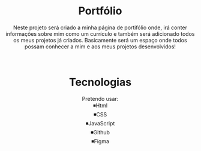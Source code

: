 <h1 align="center">Portfólio</h1>

<p align="center">
Neste projeto será criado a minha página de portifólio onde, irá conter informações sobre mim como um currículo e também será adicionado todos os meus projetos já criados.
Basicamente será um espaço onde todos possam conhecer a mim e aos meus projetos desenvolvidos!
</p>

</br>
<h1 align="center"> Tecnologias </h1>

<p align="center">Pretendo usar:</br>
◾Html </br>◾CSS </br>◾JavaScript</br>◾Github</br>◾Figma</p>
</br>
